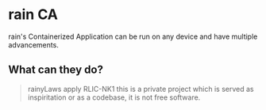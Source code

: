 # rain CA
rain's Containerized Application can be run on any device and have multiple advancements.

## What can they do?



> rainyLaws apply
> RLIC-NK1
> this is a private project which is served as inspiritation or as a codebase, it is not free software.
